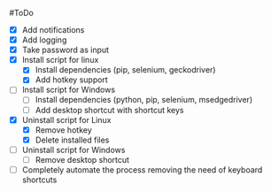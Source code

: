 #ToDo
- [x] Add notifications
- [x] Add logging
- [x] Take password as input
- [x] Install script for linux
  - [x] Install dependencies (pip, selenium, geckodriver)
  - [x] Add hotkey support
- [ ] Install script for Windows
  - [ ] Install dependencies (python, pip, selenium, msedgedriver)
  - [ ] Add desktop shortcut with shortcut keys
- [x] Uninstall script for Linux
  - [x] Remove hotkey
  - [x] Delete installed files
- [ ] Uninstall script for Windows
  - [ ] Remove desktop shortcut

- [ ] Completely automate the process removing the need of keyboard shortcuts